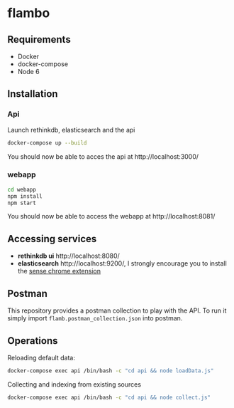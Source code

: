 # flambo

## Requirements

- Docker
- docker-compose
- Node 6

## Installation

### Api

Launch rethinkdb, elasticsearch and the api

```sh
docker-compose up --build
```

You should now be able to acces the api at http://localhost:3000/

### webapp

```sh
cd webapp
npm install
npm start
```

You should now be able to access the webapp at http://localhost:8081/

## Accessing services

- **rethinkdb ui** http://localhost:8080/
- **elasticsearch** http://localhost:9200/, I strongly encourage you to install the [sense chrome extension](https://chrome.google.com/webstore/detail/sense-beta/lhjgkmllcaadmopgmanpapmpjgmfcfig)

## Postman

This repository provides a postman collection to play with the API.
To run it simply import `flamb.postman_collection.json` into postman.


## Operations

Reloading default data:

```sh
docker-compose exec api /bin/bash -c "cd api && node loadData.js"
```

Collecting and indexing from existing sources

```sh
docker-compose exec api /bin/bash -c "cd api && node collect.js"
```
